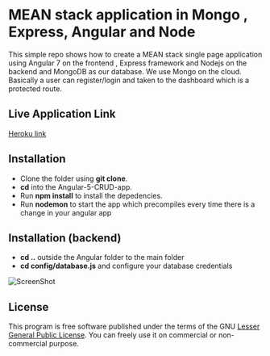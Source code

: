 #  MEAN stack application in Mongo , Express, Angular and Node

This simple repo shows how to create a MEAN stack single page 
application using Angular 7 on the frontend , Express framework and Nodejs on the backend and MongoDB as our database. We use Mongo on the cloud. Basically a user can register/login and taken to the dashboard which is a protected route.

## Live Application Link
[Heroku link](https://stormy-earth-31861.herokuapp.com/)

## Installation
* Clone the folder using **git clone**.
* **cd** into the Angular-5-CRUD-app.
* Run **npm install** to install the depedencies.
* Run **nodemon** to start the app which precompiles every time there is a change in your angular app

## Installation (backend)
* **cd ..** outside the Angular folder to the main folder
* **cd config/database.js** and configure your database credentials

![ScreenShot](https://raw.github.com/Patwan/mean-app-angular-express-node/master/screenshot.png)


## License
This program is free software published under the terms of the GNU [Lesser General Public License](http://www.gnu.org/copyleft/lesser.html).
You can freely use it on commercial or non-commercial purpose.
